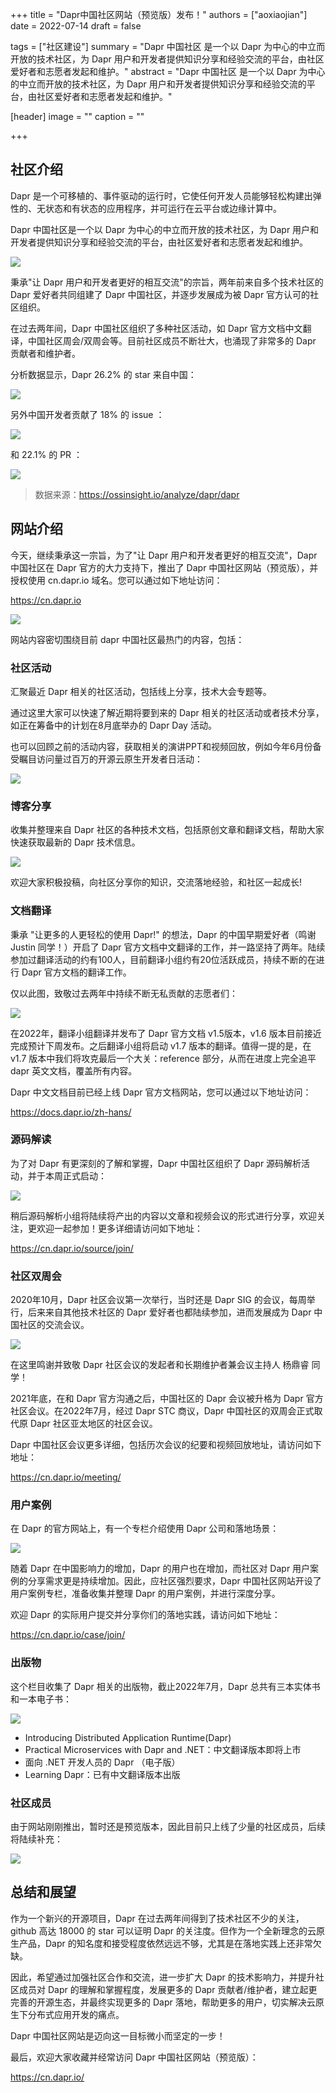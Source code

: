 
+++
title = "Dapr中国社区网站（预览版）发布！"
authors = ["aoxiaojian"]
date =  2022-07-14
draft = false

tags = ["社区建设"]
summary = "Dapr 中国社区 是一个以 Dapr 为中心的中立而开放的技术社区，为 Dapr 用户和开发者提供知识分享和经验交流的平台，由社区爱好者和志愿者发起和维护。"
abstract = "Dapr 中国社区 是一个以 Dapr 为中心的中立而开放的技术社区，为 Dapr 用户和开发者提供知识分享和经验交流的平台，由社区爱好者和志愿者发起和维护。"

[header]
image = ""
caption = ""

+++

## 社区介绍

Dapr 是一个可移植的、事件驱动的运行时，它使任何开发人员能够轻松构建出弹性的、无状态和有状态的应用程序，并可运行在云平台或边缘计算中。

Dapr 中国社区是一个以 Dapr 为中心的中立而开放的技术社区，为 Dapr 用户和开发者提供知识分享和经验交流的平台，由社区爱好者和志愿者发起和维护。

![](images/community-principle.png)

秉承"让 Dapr 用户和开发者更好的相互交流"的宗旨，两年前来自多个技术社区的 Dapr 爱好者共同组建了 Dapr 中国社区，并逐步发展成为被 Dapr 官方认可的社区组织。

在过去两年间，Dapr 中国社区组织了多种社区活动，如 Dapr 官方文档中文翻译，中国社区周会/双周会等。目前社区成员不断壮大，也涌现了非常多的 Dapr 贡献者和维护者。

分析数据显示，Dapr 26.2% 的 star 来自中国：

![](images/starters.png)

另外中国开发者贡献了 18% 的 issue ：

![](images/issues.png)

 和 22.1% 的 PR ：

 ![](images/prs.png)

> 数据来源：https://ossinsight.io/analyze/dapr/dapr

## 网站介绍

今天，继续秉承这一宗旨，为了"让 Dapr 用户和开发者更好的相互交流"，Dapr 中国社区在 Dapr 官方的大力支持下，推出了 Dapr 中国社区网站（预览版），并授权使用 cn.dapr.io 域名。您可以通过如下地址访问：

https://cn.dapr.io

![](images/website-home.png)

网站内容密切围绕目前 dapr 中国社区最热门的内容，包括：

### 社区活动

汇聚最近 Dapr 相关的社区活动，包括线上分享，技术大会专题等。

通过这里大家可以快速了解近期将要到来的 Dapr 相关的社区活动或者技术分享，如正在筹备中的计划在8月底举办的 Dapr Day 活动。

也可以回顾之前的活动内容，获取相关的演讲PPT和视频回放，例如今年6月份备受瞩目访问量过百万的开源云原生开发者日活动：

![](images/cloud-native-day.webp)

### 博客分享

收集并整理来自 Dapr 社区的各种技术文档，包括原创文章和翻译文档，帮助大家快速获取最新的 Dapr 技术信息。

![](images/posts.png)

欢迎大家积极投稿，向社区分享你的知识，交流落地经验，和社区一起成长!

### 文档翻译

秉承 "让更多的人更轻松的使用 Dapr!" 的想法，Dapr 的中国早期爱好者（鸣谢 Justin 同学！）开启了 Dapr 官方文档中文翻译的工作，并一路坚持了两年。陆续参加过翻译活动的约有100人，目前翻译小组约有20位活跃成员，持续不断的在进行 Dapr 官方文档的翻译工作。

仅以此图，致敬过去两年中持续不断无私贡献的志愿者们：

![](images/translation.png)

在2022年，翻译小组翻译并发布了 Dapr 官方文档 v1.5版本，v1.6 版本目前接近完成预计下周发布。之后翻译小组将启动 v1.7 版本的翻译。值得一提的是，在 v1.7 版本中我们将攻克最后一个大关：reference 部分，从而在进度上完全追平 dapr 英文文档，覆盖所有内容。

Dapr 中文文档目前已经上线 Dapr 官方文档网站，您可以通过以下地址访问：

https://docs.dapr.io/zh-hans/

### 源码解读

为了对 Dapr 有更深刻的了解和掌握，Dapr 中国社区组织了 Dapr 源码解析活动，并于本周正式启动：

![](images/source-code-study.png)

稍后源码解析小组将陆续将产出的内容以文章和视频会议的形式进行分享，欢迎关注，更欢迎一起参加！更多详细请访问如下地址：

https://cn.dapr.io/source/join/

### 社区双周会

2020年10月，Dapr 社区会议第一次举行，当时还是 Dapr SIG 的会议，每周举行，后来来自其他技术社区的 Dapr 爱好者也都陆续参加，进而发展成为 Dapr 中国社区的交流会议。

![](images/meetings.png)

在这里鸣谢并致敬 Dapr 社区会议的发起者和长期维护者兼会议主持人 杨鼎睿 同学！

2021年底，在和 Dapr 官方沟通之后，中国社区的 Dapr 会议被升格为 Dapr 官方社区会议。在2022年7月，经过 Dapr STC 商议，Dapr 中国社区的双周会正式取代原 Dapr 社区亚太地区的社区会议。

Dapr 中国社区会议更多详细，包括历次会议的纪要和视频回放地址，请访问如下地址：

https://cn.dapr.io/meeting/

### 用户案例

在 Dapr 的官方网站上，有一个专栏介绍使用 Dapr 公司和落地场景：

![](images/cases.png)

随着 Dapr 在中国影响力的增加，Dapr 的用户也在增加，而社区对 Dapr 用户案例的分享需求更是持续增加。因此，应社区强烈要求，Dapr 中国社区网站开设了用户案例专栏，准备收集并整理 Dapr 的用户案例，并进行深度分享。

欢迎 Dapr 的实际用户提交并分享你们的落地实践，请访问如下地址：

https://cn.dapr.io/case/join/

### 出版物

这个栏目收集了 Dapr 相关的出版物，截止2022年7月，Dapr 总共有三本实体书和一本电子书：

![](images/publication.png)

- Introducing Distributed Application Runtime(Dapr)
- Practical Microservices with Dapr and .NET：中文翻译版本即将上市
- 面向 .NET 开发人员的 Dapr （电子版）
- Learning Dapr：已有中文翻译版本出版

### 社区成员

由于网站刚刚推出，暂时还是预览版本，因此目前只上线了少量的社区成员，后续将陆续补充：

![](images/members.png)

## 总结和展望

作为一个新兴的开源项目，Dapr 在过去两年间得到了技术社区不少的关注，github 高达 18000 的 star 可以证明 Dapr 的关注度。但作为一个全新理念的云原生产品，Dapr 的知名度和接受程度依然远远不够，尤其是在落地实践上还非常欠缺。

因此，希望通过加强社区合作和交流，进一步扩大 Dapr 的技术影响力，并提升社区成员对 Dapr 的理解和掌握程度，发展更多的 Dapr 贡献者/维护者，建立起更完善的开源生态，并最终实现更多的 Dapr 落地，帮助更多的用户，切实解决云原生下分布式应用开发的痛点。

Dapr 中国社区网站是迈向这一目标微小而坚定的一步！

最后，欢迎大家收藏并经常访问 Dapr 中国社区网站（预览版）： 

https://cn.dapr.io/


